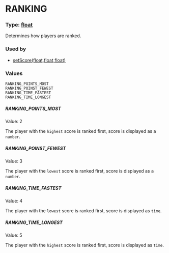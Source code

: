 
# RANKING
### Type: [float](/MdDocs/Types/Float.md)
Determines how players are ranked.
### Used by

 - [setScore(float,float,float)](/MdDocs/Functions/SetScore.float.float.float.md)
### Values
```
RANKING_POINTS_MOST
RANKING_POINST_FEWEST
RANKING_TIME_FASTEST
RANKING_TIME_LONGEST
```
##### RANKING_POINTS_MOST
Value: 2

The player with the `highest` score is ranked first, score is displayed as a `number`.
##### RANKING_POINST_FEWEST
Value: 3

The player with the `lowest` score is ranked first, score is displayed as a `number`.
##### RANKING_TIME_FASTEST
Value: 4

The player with the `lowest` score is ranked first, score is displayed as `time`.
##### RANKING_TIME_LONGEST
Value: 5

The player with the `highest` score is ranked first, score is displayed as `time`.

